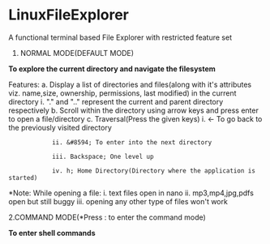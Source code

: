 # LinuxFileExplorer

A functional terminal based File Explorer with restricted feature set

1. NORMAL MODE(DEFAULT MODE)

**To explore the current directory and navigate the filesystem**

Features:
        a. Display a list of directories and files(along with it's attributes viz. name,size, ownership, permissions, last modified) in the current directory
               i. "." and ".." represent the current and parent directory respectively
        b. Scroll within the directory using arrow keys and press enter to open a file/directory
        c. Traversal(Press the given keys)
                i. &#8592; To go back to the previously visited directory
                
                ii. &#8594; To enter into the next directory
                
                iii. Backspace; One level up
                
                iv. h; Home Directory(Directory where the application is started)

*Note: While opening a file:
        i. text files open in nano
        ii. mp3,mp4,jpg,pdfs open but still buggy
        iii. opening any other type of files won't work 

2.COMMAND MODE(*Press : to enter the command mode)

**To enter shell commands**

